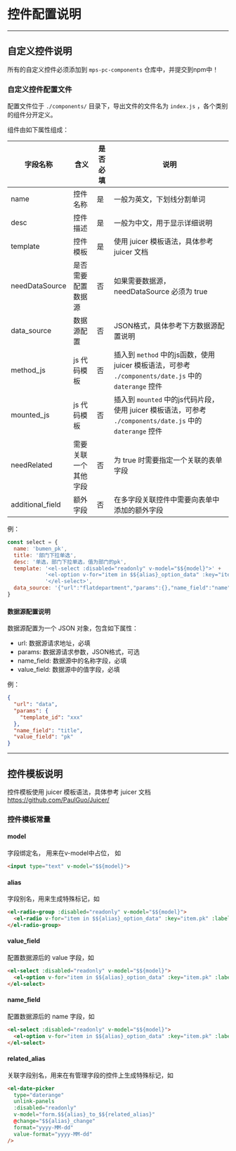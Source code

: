 # 控件配置说明

------

## 自定义控件说明

所有的自定义控件必须添加到 `mps-pc-components` 仓库中，并提交到npm中！

### 自定义控件配置文件

配置文件位于 `./components/` 目录下，导出文件的文件名为 `index.js` ，各个类别的组件分开定义。

组件由如下属性组成：

| 字段名称             | 含义         | 是否必填 | 说明                                                                                 |
|------------------|------------|------|------------------------------------------------------------------------------------|
| name             | 控件名称       | 是    | 一般为英文，下划线分割单词                                                                      |
| desc             | 控件描述       | 是    | 一般为中文，用于显示详细说明                                                                     |
| template         | 控件模板       | 是    | 使用 juicer 模板语法，具体参考 juicer 文档                                                      |
| needDataSource   | 是否需要配置数据源  | 否    | 如果需要数据源，needDataSource 必须为 true                                                    |
| data_source      | 数据源配置      | 否    | JSON格式，具体参考下方数据源配置说明                                                               |
| method_js        | js 代码模板    | 否    | 插入到 `method` 中的js函数，使用 juicer 模板语法，可参考 `./components/date.js` 中的 `daterange` 控件    |
| mounted_js       | js 代码模板    | 否    | 插入到 `mounted` 中的js代码片段，使用 juicer 模板语法，可参考 `./components/date.js` 中的 `daterange` 控件 |
| needRelated      | 需要关联一个其他字段 | 否    | 为 true 时需要指定一个关联的表单字段                                                              |
| additional_field | 额外字段       | 否    | 在多字段关联控件中需要向表单中添加的额外字段                                                             |


例：

```javascript
const select = {
  name: 'bumen_pk',
  title: '部门下拉单选',
  desc: '单选，部门下拉单选，值为部门的pk',
  template: '<el-select :disabled="readonly" v-model="$${model}">' +
            '<el-option v-for="item in $${alias}_option_data" :key="item.pk" :label="item.$${name_field}" :value="item.$${value_field}"></el-option>' +
            '</el-select>',
  data_source: '{"url":"flatdepartment","params":{},"name_field":"name","value_field":"pk"}',
}
```

#### 数据源配置说明

数据源配置为一个 JSON 对象，包含如下属性：

* url: 数据源请求地址，必填
* params: 数据源请求参数，JSON格式，可选
* name_field: 数据源中的名称字段，必填
* value_field: 数据源中的值字段，必填

例：

```json
{
  "url": "data",
  "params": {
    "template_id": "xxx"
  },
  "name_field": "title",
  "value_field": "pk"
}
```

------

## 控件模板说明

控件模板使用 juicer 模板语法，具体参考 juicer 文档 https://github.com/PaulGuo/Juicer/

### 控件模板常量

#### model

字段绑定名， 用来在v-model中占位， 如 
```html
<input type="text" v-model="$${model}">
```

#### alias

字段别名，用来生成特殊标记，如

```html
<el-radio-group :disabled="readonly" v-model="$${model}">
  <el-radio v-for="item in $${alias}_option_data" :key="item.pk" :label="item.$${value_field}">{{ item.$${name_field} }}</el-radio>
</el-radio-group>
```

#### value_field

配置数据源后的 value 字段，如

```html
<el-select :disabled="readonly" v-model="$${model}">
  <el-option v-for="item in $${alias}_option_data" :key="item.pk" :label="item.$${name_field}" :value="item.$${value_field}"></el-option>
</el-select>
```

#### name_field

配置数据源后的 name 字段，如

```html
<el-select :disabled="readonly" v-model="$${model}">
  <el-option v-for="item in $${alias}_option_data" :key="item.pk" :label="item.$${name_field}" :value="item.$${value_field}"></el-option>
</el-select>
```


#### related_alias

关联字段别名，用来在有管理字段的控件上生成特殊标记，如

```html
<el-date-picker
  type="daterange"
  unlink-panels
  :disabled="readonly"
  v-model="form.$${alias}_to_$${related_alias}"
  @change="$${alias}_change"
  format="yyyy-MM-dd"
  value-format="yyyy-MM-dd"
/>
```
